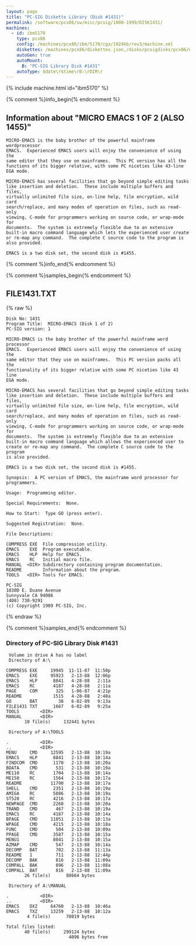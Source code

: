 ```yaml
---
layout: page
title: "PC-SIG Diskette Library (Disk #1431)"
permalink: /software/pcx86/sw/misc/pcsig/1000-1999/DISK1431/
machines:
  - id: ibm5170
    type: pcx86
    config: /machines/pcx86/ibm/5170/cga/1024kb/rev3/machine.xml
    diskettes: /machines/pcx86/diskettes.json,/disks/pcsigdisks/pcx86/diskettes.json
    autoGen: true
    autoMount:
      B: "PC-SIG Library Disk #1431"
    autoType: $date\r$time\rB:\rDIR\r
---
```


{% include machine.html id="ibm5170" %}

{% comment %}info_begin{% endcomment %}

## Information about "MICRO EMACS 1 OF 2 (ALSO 1455)"

    MICRO-EMACS is the baby brother of the powerful mainframe wordprocessor
    EMACS.  Experienced EMACS users will enjoy the convenience of using the
    same editor that they use on mainframes.  This PC version has all the
    functions of its bigger relative, with some PC niceties like 43-line
    EGA mode.
    
    MICRO-EMACS has several facilities that go beyond simple editing tasks
    like insertion and deletion.  These include multiple buffers and files,
    virtually unlimited file size, on-line help, file encryption, wild card
    search/replace, and many modes of operation on files, such as read-only
    viewing, C-mode for programmers working on source code, or wrap-mode for
    documents.  The system is extremely flexible due to an extensive
    built-in macro command language which lets the experienced user create
    or re-map any command.  The complete C source code to the program is
    also provided.
    
    EMACS is a two disk set, the second disk is #1455.
{% comment %}info_end{% endcomment %}

{% comment %}samples_begin{% endcomment %}

## FILE1431.TXT

{% raw %}
```
Disk No: 1431
Program Title:  MICRO-EMACS (Disk 1 of 2)
PC-SIG version: 1

MICRO-EMACS is the baby brother of the powerful mainframe word processor
EMACS.  Experienced EMACS users will enjoy the convenience of using the
same editor that they use on mainframes.  This PC version packs all the
functionality of its bigger relative with some PC niceties like 43 line
EGA mode.

MICRO-EMACS has several facilities that go beyond simple editing tasks
like insertion and deletion.  These include multiple buffers and files,
virtually unlimited file size, on-line help, file encryption, wild card
search/replace, and many modes of operation on files, such as read-only
viewing, C-mode for programmers working on source code, or wrap-mode for
documents.  The system is extremely flexible due to an extensive
built-in macro command language which allows the experienced user to
create or re-map any command.  The complete C source code to the program
is also provided.

EMACS is a two disk set, the second disk is #1455.

Synopsis:  A PC version of EMACS, the mainframe word processor for
programmers.

Usage:  Programming editor.

Special Requirements:  None.

How to Start:  Type GO (press enter).

Suggested Registration:  None.

File Descriptions:

COMPRESS EXE  File compression utility.
EMACS    EXE  Program executable.
EMACS    HLP  Help for EMACS.
EMACS    RC   Initial macro file.
MANUAL  <DIR> Subdirectory containing program documentation.
README        Information about the program.
TOOLS   <DIR> Tools for EMACS.

PC-SIG
1030D E. Duane Avenue
Sunnyvale CA 94086
(408) 730-9291
(c) Copyright 1989 PC-SIG, Inc.

```
{% endraw %}

{% comment %}samples_end{% endcomment %}

### Directory of PC-SIG Library Disk #1431

     Volume in drive A has no label
     Directory of A:\

    COMPRESS EXE     19945  11-11-87  11:50p
    EMACS    EXE     95923   2-13-88  12:06p
    EMACS    HLP      8841   4-28-88   2:11a
    EMACS    RC       4187   4-28-88   2:11a
    PAGE     COM       325   1-06-87   4:21p
    README            1515   4-28-88   2:48a
    GO       BAT        38   6-02-89   9:13a
    FILE1431 TXT      1667   6-02-89   9:25a
    TOOLS        <DIR>    
    MANUAL       <DIR>    
           10 file(s)     132441 bytes

     Directory of A:\TOOLS

    .            <DIR>    
    ..           <DIR>    
    MENU     CMD     12595   2-13-88  10:19a
    EMACS    HLP      8841   2-13-88  10:14a
    FINDCOM  CMD      1178   2-13-88  10:20a
    BDATA    CMD       531   2-13-88  10:19a
    ME110    RC       1704   2-13-88  10:14a
    ME150    RC       1564   2-13-88  10:17a
    README           11790   2-13-88  10:17a
    SHELL    CMD      2351   2-13-88  10:19a
    AMIGA    RC       5086   2-13-88  10:19a
    ST520    RC       4216   2-13-88  10:17a
    NEWPAGE  CMD      2268   2-13-88  10:20a
    TRAND    CMD       467   2-13-88  10:19a
    EMACS    RC       4187   2-13-88  10:14a
    BPAGE    CMD     11051   2-13-88  10:13a
    WPAGE    CMD      4215   2-13-88  10:18a
    FUNC     CMD       504   2-13-88  10:09a
    PPAGE    CMD      3587   2-13-88  10:15a
    MENU1             8041   2-13-88  10:15a
    AZMAP    CMD       547   2-13-88  10:14a
    DECOMP   BAT       702   2-13-88  11:13a
    README   1         711   2-13-88  12:44p
    DECOMP   BAK       816   2-13-88  11:09a
    COMPALL  BAK       896   2-13-88  11:08a
    COMPALL  BAT       816   2-13-88  11:09a
           26 file(s)      88664 bytes

     Directory of A:\MANUAL

    .            <DIR>    
    ..           <DIR>    
    EMACS    DXZ     64760   2-13-88  10:46a
    EMACS    TXZ     13259   2-13-88  10:12a
            4 file(s)      78019 bytes

    Total files listed:
           40 file(s)     299124 bytes
                            4096 bytes free
